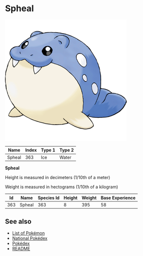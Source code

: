 # Spheal


![Spheal](images/363.png)

| **Name** | **Index** | **Type 1** | **Type 2** |
|----|----|----|----|
| Spheal | 363 | Ice | Water  |

**Spheal** 


Height is measured in decimeters (1/10th of a meter)

Weight is measured in hectograms (1/10th of a kilogram)

| **Id** | **Name** | **Species Id** | **Height** | **Weight** | **Base Experience** |
|--------|----------|----------------|------------|------------|---------------------|
| 363 | Spheal | 363 | 8 | 395 | 58 |


## See also

- [List of Pokémon](../pokemon.md)
- [National Pokédex](../national_pokedex.md)
- [Pokédex](../pokedex.md)
- [README](../README.md)
